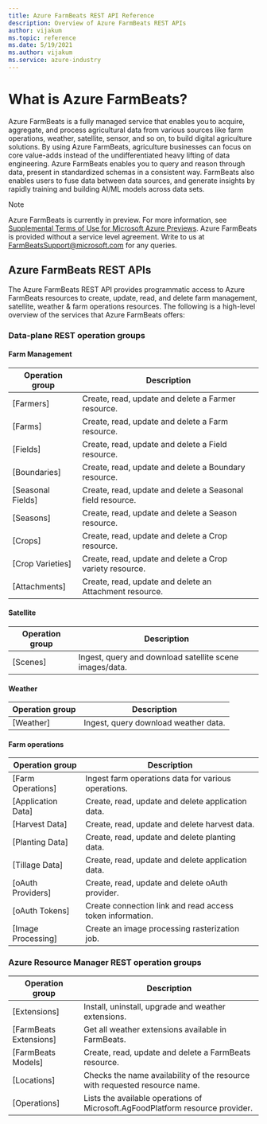 ```yaml
---
title: Azure FarmBeats REST API Reference
description: Overview of Azure FarmBeats REST APIs
author: vijakum
ms.topic: reference
ms.date: 5/19/2021
ms.author: vijakum
ms.service: azure-industry
---
```


# What is Azure FarmBeats?

Azure FarmBeats is a fully managed service that enables you to acquire, aggregate, and process agricultural data from various sources like farm operations, weather, satellite, sensor, and so on, to build digital agriculture solutions. By using Azure FarmBeats, agriculture businesses can focus on core value-adds instead of the undifferentiated heavy lifting of data engineering. Azure FarmBeats enables you to query and reason through data, present in standardized schemas in a consistent way. FarmBeats also enables users to fuse data between data sources, and generate insights by rapidly training and building AI/ML models across data sets.

> [!NOTE]
> Azure FarmBeats is currently in preview. For more information, see [Supplemental Terms of Use for Microsoft Azure Previews](https://azure.microsoft.com/support/legal/preview-supplemental-terms/). Azure FarmBeats is provided without a service level agreement. Write to us at FarmBeatsSupport@microsoft.com for any queries.

## Azure FarmBeats REST APIs
The Azure FarmBeats REST API provides programmatic access to Azure FarmBeats resources to create, update, read, and delete farm management, satellite, weather & farm operations resources. The following is a high-level overview of the services that Azure FarmBeats offers: 

### Data-plane REST operation groups

#### Farm Management

| Operation group | Description |
|-----------------|-------------|
|[Farmers]|Create, read, update and delete a Farmer resource.|
|[Farms]|Create, read, update and delete a Farm resource.|
|[Fields]|Create, read, update and delete a Field resource.|
|[Boundaries]|Create, read, update and delete a Boundary resource.|
|[Seasonal Fields]|Create, read, update and delete a Seasonal field resource.|
|[Seasons]|Create, read, update and delete a Season resource.|
|[Crops]|Create, read, update and delete a Crop resource.|
|[Crop Varieties]|Create, read, update and delete a Crop variety resource.|
|[Attachments]|Create, read, update and delete an Attachment resource.|

#### Satellite

| Operation group | Description |
|-----------------|-------------|
|[Scenes]|Ingest, query and download satellite scene images/data.|

#### Weather

| Operation group | Description |
|-----------------|-------------|
|[Weather]|Ingest, query download weather data.|

#### Farm operations

| Operation group | Description |
|-----------------|-------------|
|[Farm Operations]|Ingest farm operations data for various operations.|
|[Application Data]| Create, read, update and delete application data.|
|[Harvest Data]| Create, read, update and delete harvest data.|
|[Planting Data]| Create, read, update and delete planting data.|
|[Tillage Data]| Create, read, update and delete application data.|
|[oAuth Providers]|Create, read, update and delete oAuth provider.|
|[oAuth Tokens]|Create connection link and read access token information.|
|[Image Processing]| Create an image processing rasterization job.|

### Azure Resource Manager REST operation groups

| Operation group | Description |
|-----------------|-------------|
|[Extensions]|Install, uninstall, upgrade and weather extensions.|
|[FarmBeats Extensions]|Get all weather extensions available in FarmBeats.|
|[FarmBeats Models]| Create, read, update and delete a FarmBeats resource.|
|[Locations]|Checks the name availability of the resource with requested resource name.|
|[Operations]|Lists the available operations of Microsoft.AgFoodPlatform resource provider.|
